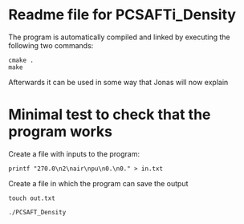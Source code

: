 # Readme file for PCSAFTi\_Density

The program is automatically compiled and linked by executing the following two commands:

```
cmake .
make
```

Afterwards it can be used in some way that Jonas will now explain

# Minimal test to check that the program works

Create a file with inputs to the program:

```
printf "270.0\n2\nair\npu\n0.\n0." > in.txt
```

Create a file in which the program can save the output

```
touch out.txt
```

```
./PCSAFT_Density
```
